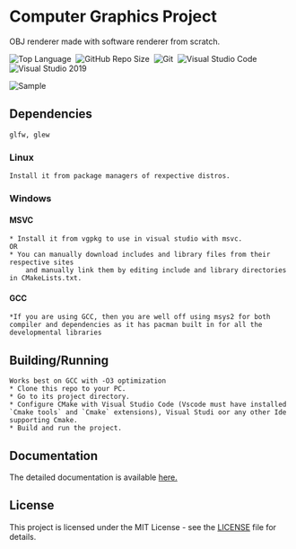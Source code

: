 # Computer Graphics Project

OBJ renderer made with software renderer from scratch.

![Top Language][Top Language]&nbsp;
![GitHub Repo Size][GitHub Repo Size]&nbsp;
![Git][Git]&nbsp;
![Visual Studio Code][Visual Studio Code]&nbsp;
![Visual Studio 2019][Visual Studio 2019]&nbsp;

![Sample][Sample]

## Dependencies
    glfw, glew
### Linux
    Install it from package managers of rexpective distros.
### Windows
#### MSVC
    * Install it from vgpkg to use in visual studio with msvc.
    OR
    * You can manually download includes and library files from their respective sites 
        and manually link them by editing include and library directories in CMakeLists.txt.
#### GCC
    *If you are using GCC, then you are well off using msys2 for both compiler and dependencies as it has pacman built in for all the developmental libraries
    

## Building/Running
    Works best on GCC with -O3 optimization
    * Clone this repo to your PC.
    * Go to its project directory.
    * Configure CMake with Visual Studio Code (Vscode must have installed `Cmake tools` and `Cmake` extensions), Visual Studi oor any other Ide supporting Cmake.
    * Build and run the project.

## Documentation

The detailed documentation is available [here.][Documentation]

## License

This project is licensed under the MIT License - see the [LICENSE](LICENSE) file for details.

[Top Language]: https://img.shields.io/github/languages/top/ankitpaudel20/ComputerGraphicsProject?style=flat-square
[GitHub Repo Size]: https://img.shields.io/github/repo-size/ankitpaudel20/ComputerGraphicsProject?style=flat-square&logo=GitHub
[Git]: https://img.shields.io/badge/-Git-F05032?style=flat-square&logo=git&logoColor=ffffff
[Visual Studio Code]: https://img.shields.io/badge/-Visual%20Studio%20Code-007ACC?style=flat-square&logo=visual-studio-code&logoColor=ffffff
[Visual Studio 2019]: https://img.shields.io/badge/-Visual%20Studio%202019-5C2D91?style=flat-square&logo=visual-studio&logoColor=ffffff
[Documentation]: https://ankitpaudel20.github.io/ComputerGraphicsProject/structengine.html
[Sample]: ./demo/demo.gif "Sample Output"
